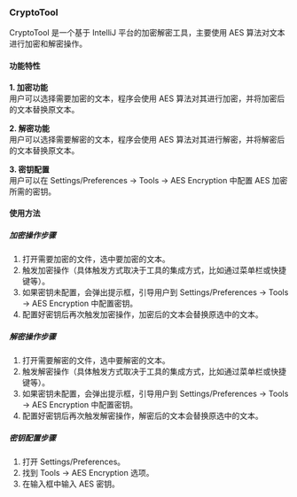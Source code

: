 ### CryptoTool
CryptoTool 是一个基于 IntelliJ 平台的加密解密工具，主要使用 AES 算法对文本进行加密和解密操作。
#### 功能特性
**1. 加密功能**</br>
用户可以选择需要加密的文本，程序会使用 AES 算法对其进行加密，并将加密后的文本替换原文本。

**2. 解密功能**</br>
用户可以选择需要解密的文本，程序会使用 AES 算法对其进行解密，并将解密后的文本替换原文本。

**3. 密钥配置**</br>
用户可以在 Settings/Preferences -> Tools -> AES Encryption 中配置 AES 加密所需的密钥。

#### 使用方法

##### 加密操作步骤
1. 打开需要加密的文件，选中要加密的文本。
2. 触发加密操作（具体触发方式取决于工具的集成方式，比如通过菜单栏或快捷键等）。
3. 如果密钥未配置，会弹出提示框，引导用户到 Settings/Preferences -> Tools -> AES Encryption 中配置密钥。
4. 配置好密钥后再次触发加密操作，加密后的文本会替换原选中的文本。

##### 解密操作步骤
1. 打开需要解密的文件，选中要解密的文本。
2. 触发解密操作（具体触发方式取决于工具的集成方式，比如通过菜单栏或快捷键等）。
3. 如果密钥未配置，会弹出提示框，引导用户到 Settings/Preferences -> Tools -> AES Encryption 中配置密钥。
4. 配置好密钥后再次触发解密操作，解密后的文本会替换原选中的文本。

##### 密钥配置步骤
1. 打开 Settings/Preferences。
2. 找到 Tools -> AES Encryption 选项。
3. 在输入框中输入 AES 密钥。
